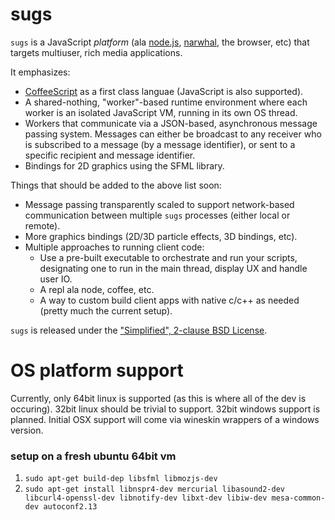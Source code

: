 # sugs
`sugs` is a JavaScript *platform* (ala [node.js](http://nodejs.org), [narwhal](http://nawwhaljs.org), the browser, etc) that targets multiuser, rich media applications.

It emphasizes:
- [CoffeeScript](http://coffee-script.org) as a first class languae
  (JavaScript is also supported).
- A shared-nothing, "worker"-based runtime environment where each worker is an
  isolated JavaScript VM, running in its own OS thread.
- Workers that communicate via a JSON-based, asynchronous message passing
  system. Messages can either be broadcast to any receiver who is
  subscribed to a message (by a message identifier), or sent to a specific
  recipient and message identifier.
- Bindings for 2D graphics using the SFML library.

Things that should be added to the above list soon:
- Message passing transparently scaled to support network-based
  communication between multiple `sugs` processes (either local or
remote).
- More graphics bindings (2D/3D particle effects, 3D bindings, etc).
- Multiple approaches to running client code:
  - Use a pre-built executable to orchestrate and run your scripts,
    designating one to run in the main thread, display UX and handle
    user IO.
  - A repl ala node, coffee, etc.
  - A way to custom build client apps with native c/c++ as needed
    (pretty much the current setup).

`sugs` is released under the ["Simplified", 2-clause BSD License](http://en.wikipedia.org/wiki/BSD_licenses#2-clause_license_.28.22Simplified_BSD_License.22_or_.22FreeBSD_License.22.29).

# OS platform support
Currently, only 64bit linux is supported (as this is where all of the dev is occuring). 32bit linux should be trivial to support. 32bit windows support is planned. Initial OSX support will come via wineskin wrappers of a windows version.

### setup on a fresh ubuntu 64bit vm
1. `sudo apt-get build-dep libsfml libmozjs-dev`
2. `sudo apt-get install libnspr4-dev mercurial libasound2-dev libcurl4-openssl-dev libnotify-dev libxt-dev libiw-dev mesa-common-dev autoconf2.13`
